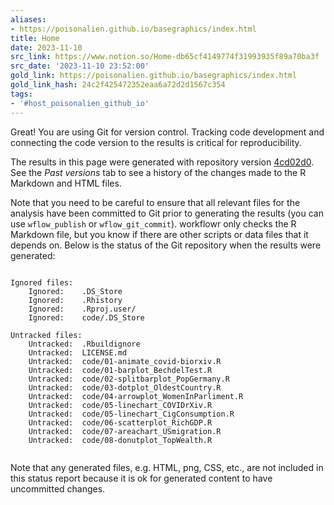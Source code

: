 ```yaml
---
aliases:
- https://poisonalien.github.io/basegraphics/index.html
title: Home
date: 2023-11-10
src_link: https://www.notion.so/Home-db65cf4149774f31993935f89a70ba3f
src_date: '2023-11-10 23:52:00'
gold_link: https://poisonalien.github.io/basegraphics/index.html
gold_link_hash: 24c2f425472352eaa6a72d2d1567c354
tags:
- '#host_poisonalien_github_io'
---
```




Great! You are using Git for version control. Tracking code development
and connecting the code version to the results is critical for
reproducibility.




The results in this page were generated with repository version
[4cd02d0](https://github.com/PoisonAlien/basegraphics/tree/4cd02d0664fe6b4b6bc5b63f396006ca329e0753).
See the *Past versions* tab to see a history of the changes made
to the R Markdown and HTML files.




Note that you need to be careful to ensure that all relevant files for
the analysis have been committed to Git prior to generating the results
(you can use `wflow_publish` or
`wflow_git_commit`). workflowr only checks the R Markdown
file, but you know if there are other scripts or data files that it
depends on. Below is the status of the Git repository when the results
were generated:




```

Ignored files:
    Ignored:    .DS_Store
    Ignored:    .Rhistory
    Ignored:    .Rproj.user/
    Ignored:    code/.DS_Store

Untracked files:
    Untracked:  .Rbuildignore
    Untracked:  LICENSE.md
    Untracked:  code/01-animate_covid-biorxiv.R
    Untracked:  code/01-barplot_BechdelTest.R
    Untracked:  code/02-splitbarplot_PopGermany.R
    Untracked:  code/03-dotplot_OldestCountry.R
    Untracked:  code/04-arrowplot_WomenInParliment.R
    Untracked:  code/05-linechart_COVIDrXiv.R
    Untracked:  code/05-linechart_CigConsumption.R
    Untracked:  code/06-scatterplot_RichGDP.R
    Untracked:  code/07-areachart_USmigration.R
    Untracked:  code/08-donutplot_TopWealth.R


```


Note that any generated files, e.g. HTML, png, CSS, etc., are not
included in this status report because it is ok for generated content to
have uncommitted changes.